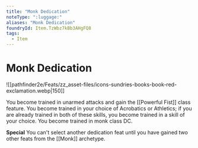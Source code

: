 ```yaml
---
title: "Monk Dedication"
noteType: ":luggage:"
aliases: "Monk Dedication"
foundryId: Item.TzWbz7kBb3AHgFQ8
tags:
  - Item
---
```


# Monk Dedication
![[pathfinder2e/Feats/zz_asset-files/icons-sundries-books-book-red-exclamation.webp|150]]

You become trained in unarmed attacks and gain the [[Powerful Fist]] class feature. You become trained in your choice of Acrobatics or Athletics; if you are already trained in both of these skills, you become trained in a skill of your choice. You become trained in monk class DC.

**Special** You can't select another dedication feat until you have gained two other feats from the [[Monk]] archetype.
